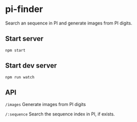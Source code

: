 # pi-finder
Search an sequence in PI and generate images from PI digits.

## Start server
`npm start`

## Start dev server
`npm run watch`

## API
`/images` Generate images from PI digits

`/:sequence` Search the sequence index in PI, if exists.
